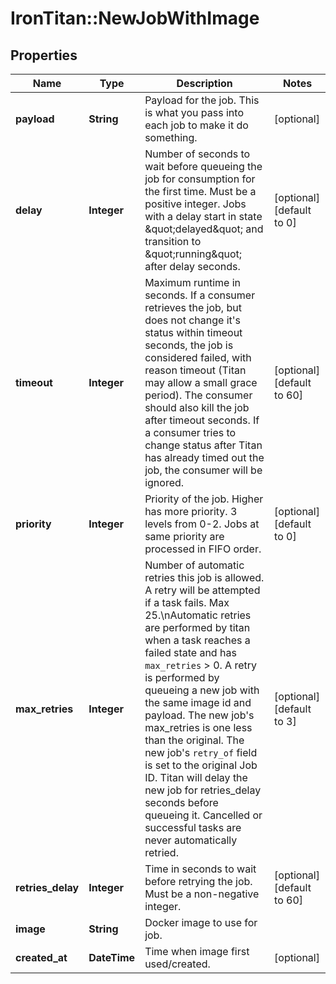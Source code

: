 # IronTitan::NewJobWithImage

## Properties
Name | Type | Description | Notes
------------ | ------------- | ------------- | -------------
**payload** | **String** | Payload for the job. This is what you pass into each job to make it do something. | [optional] 
**delay** | **Integer** | Number of seconds to wait before queueing the job for consumption for the first time. Must be a positive integer. Jobs with a delay start in state \&quot;delayed\&quot; and transition to \&quot;running\&quot; after delay seconds. | [optional] [default to 0]
**timeout** | **Integer** | Maximum runtime in seconds. If a consumer retrieves the job, but does not change it&#39;s status within timeout seconds, the job is considered failed, with reason timeout (Titan may allow a small grace period). The consumer should also kill the job after timeout seconds. If a consumer tries to change status after Titan has already timed out the job, the consumer will be ignored. | [optional] [default to 60]
**priority** | **Integer** | Priority of the job. Higher has more priority. 3 levels from 0-2. Jobs at same priority are processed in FIFO order. | [optional] [default to 0]
**max_retries** | **Integer** | Number of automatic retries this job is allowed. A retry will be attempted if a task fails. Max 25.\nAutomatic retries are performed by titan when a task reaches a failed state and has `max_retries` &gt; 0. A retry is performed by queueing a new job with the same image id and payload. The new job&#39;s max_retries is one less than the original. The new job&#39;s `retry_of` field is set to the original Job ID.  Titan will delay the new job for retries_delay seconds before queueing it. Cancelled or successful tasks are never automatically retried. | [optional] [default to 3]
**retries_delay** | **Integer** | Time in seconds to wait before retrying the job. Must be a non-negative integer. | [optional] [default to 60]
**image** | **String** | Docker image to use for job. | 
**created_at** | **DateTime** | Time when image first used/created. | [optional] 


